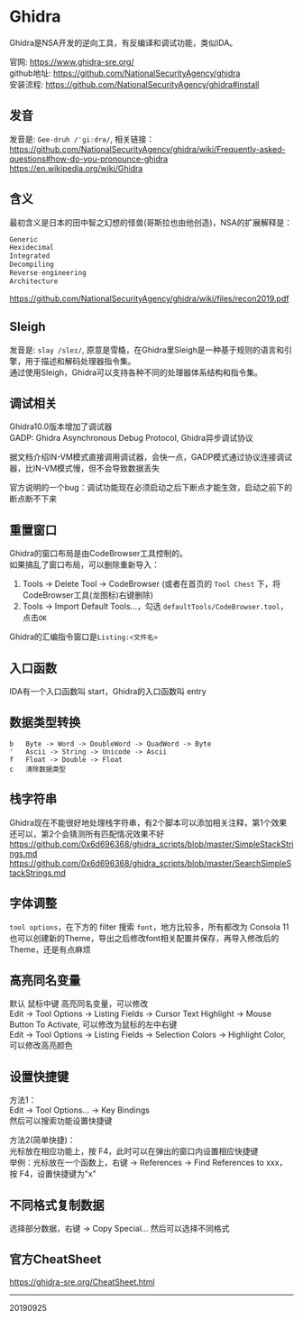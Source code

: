 # Ghidra

Ghidra是NSA开发的逆向工具，有反编译和调试功能，类似IDA。  

官网: https://www.ghidra-sre.org/  
github地址: https://github.com/NationalSecurityAgency/ghidra  
安装流程: https://github.com/NationalSecurityAgency/ghidra#install  


## 发音
发音是: `Gee-druh /ˈɡiːdrə/`, 相关链接：  
https://github.com/NationalSecurityAgency/ghidra/wiki/Frequently-asked-questions#how-do-you-pronounce-ghidra  
https://en.wikipedia.org/wiki/Ghidra  


## 含义
最初含义是日本的田中智之幻想的怪兽(哥斯拉也由他创造)，NSA的扩展解释是：  
```r
Generic
Hexidecimal
Integrated
Decompiling
Reverse-engineering
Architecture
```
https://github.com/NationalSecurityAgency/ghidra/wiki/files/recon2019.pdf  


## Sleigh
发音是: `slay /sleɪ/`, 原意是雪橇，在Ghidra里Sleigh是一种基于规则的语言和引擎，用于描述和解码处理器指令集。  
通过使用Sleigh，Ghidra可以支持各种不同的处理器体系结构和指令集。  


## 调试相关
Ghidra10.0版本增加了调试器  
GADP: Ghidra Asynchronous Debug Protocol, Ghidra异步调试协议  

据文档介绍IN-VM模式直接调用调试器，会快一点，GADP模式通过协议连接调试器，比IN-VM模式慢，但不会导致数据丢失  

官方说明的一个bug：调试功能现在必须启动之后下断点才能生效，启动之前下的断点断不下来  


## 重置窗口
Ghidra的窗口布局是由CodeBrowser工具控制的。  
如果搞乱了窗口布局，可以删除重新导入：  
1. Tools -> Delete Tool -> CodeBrowser (或者在首页的 `Tool Chest` 下，将CodeBrowser工具(龙图标)右键删除)
2. Tools -> Import Default Tools...，勾选 `defaultTools/CodeBrowser.tool`，点击`OK`

Ghidra的汇编指令窗口是`Listing:<文件名>`  


## 入口函数
IDA有一个入口函数叫 start，Ghidra的入口函数叫 entry  


## 数据类型转换
```
b   Byte -> Word -> DoubleWord -> QuadWord -> Byte
'   Ascii -> String -> Unicode -> Ascii
f   Float -> Double -> Float
c   清除数据类型
```


## 栈字符串
Ghidra现在不能很好地处理栈字符串，有2个脚本可以添加相关注释，第1个效果还可以，第2个会猜测所有匹配情况效果不好  
https://github.com/0x6d696368/ghidra_scripts/blob/master/SimpleStackStrings.md  
https://github.com/0x6d696368/ghidra_scripts/blob/master/SearchSimpleStackStrings.md  


## 字体调整
`tool options`，在下方的 filter 搜索 `font`，地方比较多，所有都改为 Consola 11  
也可以创建新的Theme，导出之后修改font相关配置并保存，再导入修改后的Theme，还是有点麻烦  


## 高亮同名变量
默认 鼠标中键 高亮同名变量，可以修改  
Edit -> Tool Options -> Listing Fields -> Cursor Text Highlight -> Mouse Button To Activate, 可以修改为鼠标的左中右键  
Edit -> Tool Options -> Listing Fields -> Selection Colors -> Highlight Color, 可以修改高亮颜色  


## 设置快捷键
方法1：  
Edit -> Tool Options... -> Key Bindings  
然后可以搜索功能设置快捷键  

方法2(简单快捷)：  
光标放在相应功能上，按 F4，此时可以在弹出的窗口内设置相应快捷键  
举例：光标放在一个函数上，右键 -> References -> Find References to xxx，按 F4，设置快捷键为"x"  


## 不同格式复制数据
选择部分数据，右键 -> Copy Special... 然后可以选择不同格式  


## 官方CheatSheet
https://ghidra-sre.org/CheatSheet.html  


---
20190925

